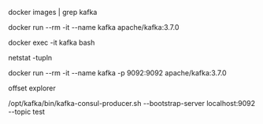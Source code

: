 docker images  | grep kafka

docker run --rm -it --name kafka apache/kafka:3.7.0

docker exec -it kafka bash

netstat -tupln 

docker run --rm -it --name kafka -p 9092:9092 apache/kafka:3.7.0


offset explorer

/opt/kafka/bin/kafka-consul-producer.sh --bootstrap-server localhost:9092 --topic test

